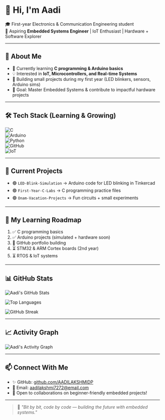 # 👋 Hi, I'm Aadi  

🎓 First-year Electronics & Communication Engineering student  
🔌 Aspiring **Embedded Systems Engineer** | IoT Enthusiast | Hardware + Software Explorer  

---

## 🚀 About Me  
- 🌱 Currently learning **C programming & Arduino basics**  
- 💡 Interested in **IoT, Microcontrollers, and Real-time Systems**  
- 🔧 Building small projects during my first year (LED blinkers, sensors, Arduino sims)  
- 🎯 Goal: Master Embedded Systems & contribute to impactful hardware projects  

---

## 🛠️ Tech Stack (Learning & Growing)  

![C](https://img.shields.io/badge/C-00599C?style=for-the-badge&logo=c&logoColor=white)  
![Arduino](https://img.shields.io/badge/Arduino-00979D?style=for-the-badge&logo=arduino&logoColor=white)  
![Python](https://img.shields.io/badge/Python-3776AB?style=for-the-badge&logo=python&logoColor=white)  
![GitHub](https://img.shields.io/badge/GitHub-181717?style=for-the-badge&logo=github&logoColor=white)  
![IoT](https://img.shields.io/badge/IoT-FF6F00?style=for-the-badge&logo=cloudflare&logoColor=white)  

---

## 📂 Current Projects  
- 🟢 `LED-Blink-Simulation` → Arduino code for LED blinking in Tinkercad  
- 🟢 `First-Year-C-Labs` → C programming practice files  
- 🟢 `Onam-Vacation-Projects` → Fun circuits + small experiments  

---

## 🌟 My Learning Roadmap  
1. ✅ C programming basics  
2. ✅ Arduino projects (simulated + hardware soon)  
3. 🔄 GitHub portfolio building  
4. ⏳ STM32 & ARM Cortex boards (2nd year)  
5. ⏳ RTOS & IoT systems  

---

## 📊 GitHub Stats  

![Aadi's GitHub Stats](https://github-readme-stats.vercel.app/api?AADILAKSHMIDP=AADILAKSHMIDP&show_icons=true&theme=tokyonight)  

![Top Languages](https://github-readme-stats.vercel.app/api/top-langs/?AADILAKSHMIDP=AADILAKSHMIDP&layout=compact&theme=tokyonight)  

![GitHub Streak](https://github-readme-streak-stats.herokuapp.com/?AADILAKSHMIDP=AADILAKSHMIDP&theme=tokyonight)  

---

## 📈 Activity Graph  

![Aadi's Activity Graph](https://github-readme-activity-graph.vercel.app/graph?username=AADILAKSHMIDPheme=tokyo-night)

---

## 📫 Connect With Me  
- ✨ GitHub: [github.com/AADILAKSHMIDP](https://github.com/AADILAKSHMIDP)  
- 📧 Email: aadilakshmi7272@email.com  
- 💬 Open to collaborations on beginner-friendly embedded projects!  

---

> 💖 *"Bit by bit, code by code — building the future with embedded systems."*
